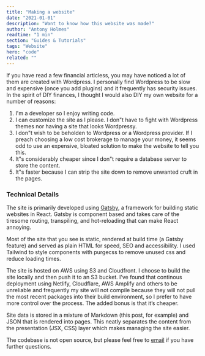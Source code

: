 ```yaml
---
title: "Making a website"
date: "2021-01-01"
description: "Want to know how this website was made?"
author: "Antony Holmes"
readtime: "1 min"
section: "Guides & Tutorials"
tags: "Website"
hero: "code"
related: ""
---
```


If you have read a few financial articless, you may have noticed a lot of them are created with Wordpress. I personally find Wordpress to be slow and expensive (once you add plugins) and it frequently has security issues. In the spirit of DIY finances, I thought I would also DIY my own website for a number of reasons:

<!-- end -->

1. I'm a developer so I enjoy writing code.
2. I can customize the site as I please. I don"t have to fight with Wordpress themes nor having a site that looks Wordpressy.
3. I don"t wish to be beholden to Wordpress or a Wordpress provider. If I preach choosing a low cost brokerage to manage your money, it seems odd to use an expensive, bloated solution to make the website to tell you this.
4. It"s considerably cheaper since I don"t require a database server to store the content.
5. It"s faster because I can strip the site down to remove unwanted cruft in the pages.

### Technical Details

The site is primarily developed using [Gatsby](https://www.gatsbyjs.com/), a framework for building static websites in React. Gatsby is component based and takes care of the tiresome routing, transpiling, and hot-reloading that can make React annoying.

Most of the site that you see is static, rendered at build time (a Gatsby feature) and served as plain HTML for speed, SEO and accessibility. I used Tailwind to style components with purgecss to remove unused css and reduce loading times.

The site is hosted on AWS using S3 and Cloudfront. I choose to build the site locally and then push it to an S3 bucket. I’ve found that continous deployment using Netlify, Cloudflare, AWS Amplify and others to be unreliable and frequently my site will not compile because they will not pull the most recent packages into their build environment, so I prefer to have more control over the process. The added bonus is that it’s cheaper.

Site data is stored in a mixture of Markdown (this post, for example) and JSON that is rendered into pages. This neatly separates the content from the presentation (JSX, CSS) layer which makes managing the site easier.

The codebase is not open source, but please feel free to [email](antony@politeinvestor.com) if you have further questions.
